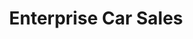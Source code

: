 ---
title: "Enterprise Car Sales"
url: /beaverton/enterprise-car-sales-southwest-canyon-road/
shop: car
---